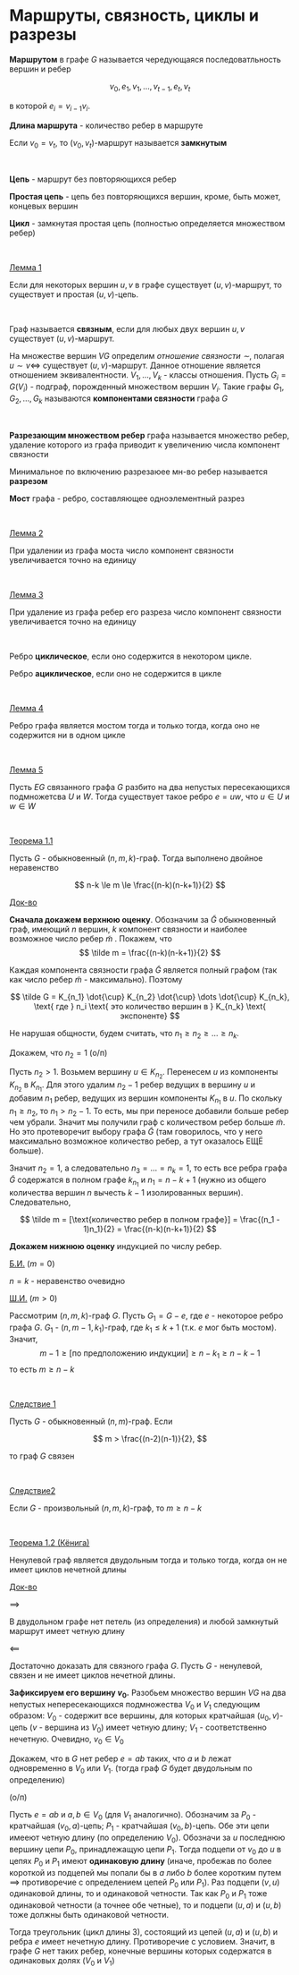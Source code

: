 # Маршруты, связность, циклы и разрезы

**Маршрутом** в графе $G$ называется чередующаяся последоватльность вершин и ребер

$$
v_0, e_1, v_1, \dots, v_{t-1}, e_t, v_t
$$

в которой $e_i = v_{i-1}v_i$.


**Длина маршрута** - количество ребер в маршруте


Если $v_0=v_t$, то $(v_0,v_t)$-маршрут называется **замкнутым**

&nbsp;

**Цепь** - маршрут без повторяющихся ребер

**Простая цепь** - цепь без повторяющихся вершин, кроме, быть может, концевых вершин

**Цикл** - замкнутая простая цепь (полностью определяется множеством ребер)

&nbsp;

<u>Лемма 1</u>

Если для некоторых вершин $u,v$ в графе существует $(u,v)$-маршрут, то существует и простая $(u,v)$-цепь.

&nbsp;

Граф называется **связным**, если для любых двух вершин $u, v$ существует $(u,v)$-маршрут.

На множестве вершин $VG$ определим *отношение связности $\sim$*, полагая $u \sim v \iff$ существует $(u,v)$-маршрут. Данное отношение является отношением эквивалентности. $V_1, \dots, V_k$ - классы отношения. Пусть $G_i = G(V_i)$ - подграф, порожденный множеством вершин $V_i$. Такие графы $G_1, G_2, \dots, G_k$ называются **компонентами связности** графа $G$

&nbsp;

**Разрезающим множеством ребер** графа называется множество ребер, удаление которого из графа приводит к увеличению 
числа компонент связности

Минимальное по включению разрезаюее мн-во ребер называется **разрезом**

**Мост** графа - ребро, составляющее одноэлементный разрез

&nbsp;

<u>Лемма 2</u>

При удалении из графа моста число компонент связности увеличивается точно на единицу

&nbsp;

<u>Лемма 3</u>

При удаление из графа ребер его разреза число компонент связности увеличивается точно на единицу

&nbsp;

Ребро **циклическое**, если оно содержится в некотором цикле.

Ребро **ациклическое**, если оно не содержится в цикле

&nbsp;

<u>Лемма 4</u>

Ребро графа является мостом тогда и только тогда, когда оно не содержится ни в одном цикле

&nbsp;

<u>Лемма 5</u>

Пусть $EG$ связанного графа $G$ разбито на два непустых пересекающихся подмножетсва $U$ и $W$. Тогда существует такое ребро $e=uw$, что $u \in U$ и $w \in W$

&nbsp;

<u>Теорема 1.1</u>

Пусть $G$ - обыкновенный $(n,m,k)$-граф. Тогда выполнено двойное неравенство

$$
n-k \le m \le \frac{(n-k)(n-k+1)}{2}
$$

<u>Док-во</u>

**Сначала докажем верхнюю оценку**. Обозначим за $\tilde G$ обыкновенный граф, имеющий $n$ вершин, $k$ компонент связности и наиболее возможное число ребер $\tilde m$ . Покажем, что
$$
\tilde m = \frac{(n-k)(n-k+1)}{2}
$$

Каждая компонента связности графа $\tilde G$ является полный графом (так как число ребер $\tilde m$ - максимально). Поэтому 

$$
\tilde G = K_{n_1} \dot{\cup} K_{n_2} \dot{\cup} \dots \dot{\cup} K_{n_k}, \text{ где } n_i \text{ это  количество вершин в } K_{n_k} \text{ экспоненте}
$$

Не нарушая общности, будем считать, что $n_1 \ge n_2 \ge \dots \ge n_k$. 

Докажем, что $n_2 = 1$ (о/п)

Пусть $n_2 > 1$. Возьмем вершину $u \in K_{n_2}$. Перенесем $u$ из компоненты $K_{n_2}$ в $K_{n_1}$. Для этого удалим $n_2 - 1$ ребер ведущих в вершину $u$ и добавим $n_1$ ребер, ведущих из вершин компоненты $K_{n_1}$ в $u$. По скольку $n_1 \ge n_2$, то $n_1 > n_2 -1$. То есть, мы при переносе добавили больше ребер чем убрали. Значит мы получили граф с количеством ребер больше $\tilde m$. Но это протеворечит выбору графа $\tilde G$ (там говорилось, что у него максимально возможное количество ребер, а тут оказалось ЕЩЁ больше).

Значит $n_2 = 1$,  а следовательно $n_3 = \dots = n_k = 1$, то есть все ребра графа $\tilde G$ содержатся в полном графе $k_{n_1}$ и $n_1 = n - k + 1$  (нужно из общего количества вершин $n$ вычесть $k-1$ изолированных вершин). Следовательно,

$$
\tilde m = [\text{количество ребер в полном графе}] = \frac{(n_1 - 1)n_1}{2} = \frac{(n-k)(n-k+1)}{2}
$$

**Докажем нижнюю оценку** индукцией по числу ребер.

<u>Б.И.</u> ($m = 0$)

$n=k$ - неравенство очевидно

<u>Ш.И.</u> ($m>0$)

Рассмотрим $(n, m, k)$-граф $G$. Пусть $G_1 = G - e$, где $e$ - некоторое ребро графа $G$. $G_1$ - $(n, m-1, k_1)$-граф, где $k_1 \le k + 1$ (т.к. $e$ мог быть мостом). Значит,
$$
m - 1 \ge [\text{по предположению индукции}] \ge n - k_1 \ge n - k - 1
$$
то есть $m \ge n - k$

&nbsp;

<u>Следствие 1</u>

Пусть $G$ - обыкновенный $(n,m)$-граф. Если

$$
m > \frac{(n-2)(n-1)}{2},
$$

то граф $G$ связен

&nbsp;

<u>Следствие2</u>

Если $G$ - произвольный $(n,m,k)$-граф, то $m \ge n-k$

&nbsp;

<u>Теорема 1.2 (Кёнига)</u>

Ненулевой граф является двудольным тогда и только тогда, когда он не имеет циклов нечетной длины

<u>Док-во</u>

$\implies$ 

В двудольном графе нет петель (из определения) и любой замкнутый маршрут имеет четную длину



$\impliedby$

Достаточно доказать для связного графа $G$. Пусть $G$ - ненулевой, связен и не имеет  циклов нечетной длины. 

**Зафиксируем его вершину $v_0$.** Разобьем множество вершин $VG$ на два непустых непересекающихся подмножества $V_0$ и $V_1$ следующим образом: $V_0$ - содержит все вершины, для которых кратчайшая $(u_0,v)$-цепь ($v$ - вершина из $V_0$) имеет четную длину; $V_1$ - соответственно нечетную. Очевидно, $v_0 \in V_0$

Докажем, что в $G$ нет ребер $e=ab$ таких, что $a$ и $b$ лежат одновременно в $V_0$ или $V_1$.  (тогда граф $G$ будет двудольным по определению)

(о/п)

Пусть $e=ab$ и $a,b \in V_0$ (для $V_1$ аналогично). Обозначим за $P_0$ - кратчайшая $(v_0, a)$-цепь; $P_1$ - кратчайшая $(v_0, b)$-цепь. Обе эти цепи имееют четную длину (по определению $V_0$). Обозначи за $u$ последнюю вершину цепи $P_0$, принадлежащую цепи $P_1$. Тогда подцепи от $v_0$ до $u$ в цепях $P_0$ и $P_1$ имеют **одинаковую длину** (иначе, пробежав по более короткой из подцепей мы попали бы в $a$ либо $b$ более коротким путем $\implies$ противоречие с определением цепей $P_0$ или $P_1$). Раз подцепи $(v, u)$ одинаковой длины, то и одинаковой четности. Так как $P_0$ и $P_1$ тоже одинаковой четности (а точнее обе четные), то и подцепи $(u, a)$ и $(u, b)$ тоже должны быть одинаковой четности. 

Тогда треугольник (цикл длины 3), состоящий из цепей $(u,a)$ и $(u,b)$ и ребра $e$ имеет нечетную длину. Противоречие с условием. Значит, в графе $G$ нет таких ребер, конечные вершины которых содержатся в одинаковых долях ($V_0$ и $V_1​$)
